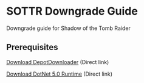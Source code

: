 # SOTTR Downgrade Guide
 Downgrade guide for Shadow of the Tomb Raider


## Prerequisites

[Download DepotDownloader](https://github.com/SteamRE/DepotDownloader/releases/download/DepotDownloader_2.4.3/depotdownloader-2.4.3-hotfix1.zip) (Direct link)

[Download DotNet 5.0 Runtime](https://dotnet.microsoft.com/download/dotnet/thank-you/runtime-5.0.7-windows-x64-installer) (Direct link)
